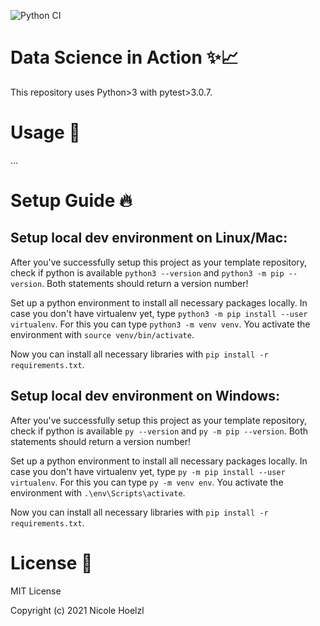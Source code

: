 ![Python CI](https://github.com/nhoelzl/Data-Science-in-Action/workflows/Python%20CI/badge.svg?branch=main)

# Data Science in Action ✨📈

This repository uses Python>3 with pytest>3.0.7. 

# Usage 🚀
...

# Setup Guide 🔥
## Setup local dev environment on Linux/Mac:

After you've successfully setup this project as your template repository, check if python is 
available `python3 --version` and `python3 -m pip --version`.
Both statements should return a version number!

Set up a python environment to install all necessary packages locally. In case you don't have virtualenv yet, type `python3 -m pip install --user virtualenv`. 
For this you can type `python3 -m venv venv`. 
You activate the environment with `source venv/bin/activate`.

Now you can install all necessary libraries with `pip install -r 
requirements.txt`.

## Setup local dev environment on Windows:

After you've successfully setup this project as your template repository, check if python is 
available `py --version` and `py -m pip --version`.
Both statements should return a version number!

Set up a python environment to install all necessary packages locally. In case you don't have virtualenv yet, type `py -m pip install --user virtualenv`.
For this you can type `py -m venv env`. 
You activate the environment with `.\env\Scripts\activate`.

Now you can install all necessary libraries with `pip install -r 
requirements.txt`.

# License 📃
MIT License

Copyright (c) 2021 Nicole Hoelzl
